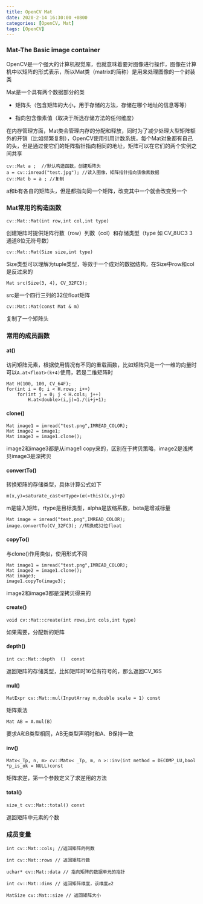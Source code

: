 ```yaml
---
title: OpenCV Mat
date: 2020-2-14 16:30:00 +0800
categories: [OpenCV, Mat]
tags: [OpenCV]
---
```


### Mat-The Basic image container

OpenCV是一个强大的计算机视觉库，也就意味着要对图像进行操作，图像在计算机中以矩阵的形式表示，所以Mat类（matrix的简称）是用来处理图像的一个封装类

Mat是一个具有两个数据部分的类

* 矩阵头（包含矩阵的大小，用于存储的方法，存储在哪个地址的信息等等）

* 指向包含像素值（取决于所选存储方法的任何维度）

在内存管理方面，Mat类会管理内存的分配和释放，同时为了减少处理大型矩阵额外的开销（比如频繁复制），OpenCV使用引用计数系统，每个Mat对象都有自己的头，但是通过使它们的矩阵指针指向相同的地址，矩阵可以在它们的两个实例之间共享

```
cv::Mat a ;  //默认构造函数，创建矩阵头
a = cv::imread("test.jpg"); //读入图像，矩阵指针指向该像素数据
cv::Mat b = a ; //复制
```

a和b有各自的矩阵头，但是都指向同一个矩阵，改变其中一个就会改变另一个

### Mat常用的构造函数

```
cv::Mat::Mat(int row,int col,int type)
```

创建矩阵时提供矩阵行数（row）列数（col）和存储类型（type 如 CV_8UC3 3通道8位无符号数）

```
cv::Mat::Mat(Size size,int type)
```

Size类型可以理解为tuple类型，等效于一个成对的数据结构，在Size中row和col是反过来的

```
Mat src(Size(3, 4), CV_32FC3);
```

src是一个四行三列的32位float矩阵

```
cv::Mat::Mat(const Mat & m)
```

复制了一个矩阵头

### 常用的成员函数

#### at()

访问矩阵元素，根据使用情况有不同的重载函数，比如矩阵只是一个一维的向量时可以```A.at<float>(k+4)```使用，若是二维矩阵时
```
Mat H(100, 100, CV_64F);
for(int i = 0; i < H.rows; i++)
    for(int j = 0; j < H.cols; j++)
        H.at<double>(i,j)=1./(i+j+1);
```

#### clone()

```
Mat image1 = imread("test.png",IMREAD_COLOR);
Mat image2 = image1;
Mat image3 = image1.clone();
```

image2和image3都是从image1 copy来的，区别在于拷贝策略，image2是浅拷贝image3是深拷贝

#### convertTo()

转换矩阵的存储类型，具体计算公式如下

```
m(x,y)=saturate_cast<rType>(α(∗this)(x,y)+β)
```

m是输入矩阵，rtype是目标类型，alpha是放缩系数，beta是增减标量

```
Mat image = imread("test.png",IMREAD_COLOR);
image.convertTo(CV_32FC3); //转换成32位float
```

#### copyTo()

与clone()作用类似，使用形式不同

```
Mat image1 = imread("test.png",IMREAD_COLOR);
Mat image2 = image1.clone();
Mat image3;
image1.copyTo(image3);
```

image2和image3都是深拷贝得来的

#### create()

```
void cv::Mat::create(int rows,int cols,int type)		
```

如果需要，分配新的矩阵

#### depth()

```
int cv::Mat::depth	()	const
```

返回矩阵的存储类型，比如矩阵时16位有符号的，那么返回CV_16S

#### mul()

```
MatExpr cv::Mat::mul(InputArray m,double scale = 1) const
```

矩阵乘法

```
Mat AB = A.mul(B)
```
要求A和B类型相同，AB无类型声明时和A、B保持一致

#### inv()

```
Matx<_Tp, n, m> cv::Matx< _Tp, m, n >::inv(int method = DECOMP_LU,bool *p_is_ok = NULL)const
```

矩阵求逆，第一个参数定义了求逆用的方法

#### total()

```
size_t cv::Mat::total() const
```

返回矩阵中元素的个数

### 成员变量

```
int cv::Mat::cols; //返回矩阵的列数

int cv::Mat::rows // 返回矩阵行数

uchar* cv::Mat::data // 指向矩阵的数据单元的指针

int cv::Mat::dims // 返回矩阵维度，该维度≥2

MatSize cv::Mat::size // 返回矩阵大小
```
